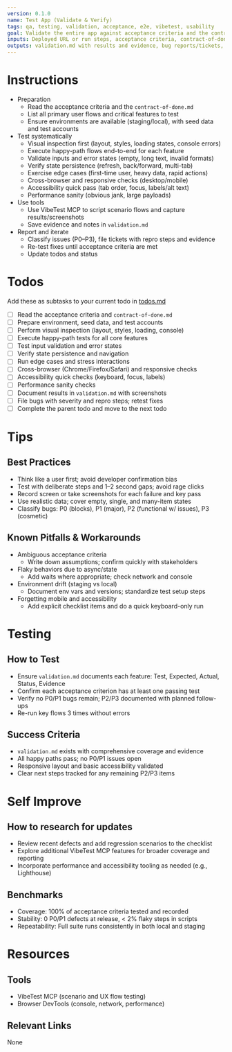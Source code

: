 ```yaml
---
version: 0.1.0
name: Test App (Validate & Verify)
tags: qa, testing, validation, acceptance, e2e, vibetest, usability
goal: Validate the entire app against acceptance criteria and the contract-of-done; document findings and file issues
inputs: Deployed URL or run steps, acceptance criteria, contract-of-done.md, test accounts/data, environments
outputs: validation.md with results and evidence, bug reports/tickets, updated todos and release readiness status
---
```


# Instructions
- Preparation
  - Read the acceptance criteria and the `contract-of-done.md`
  - List all primary user flows and critical features to test
  - Ensure environments are available (staging/local), with seed data and test accounts
- Test systematically
  - Visual inspection first (layout, styles, loading states, console errors)
  - Execute happy-path flows end-to-end for each feature
  - Validate inputs and error states (empty, long text, invalid formats)
  - Verify state persistence (refresh, back/forward, multi-tab)
  - Exercise edge cases (first-time user, heavy data, rapid actions)
  - Cross-browser and responsive checks (desktop/mobile)
  - Accessibility quick pass (tab order, focus, labels/alt text)
  - Performance sanity (obvious jank, large payloads)
- Use tools
  - Use VibeTest MCP to script scenario flows and capture results/screenshots
  - Save evidence and notes in `validation.md`
- Report and iterate
  - Classify issues (P0–P3), file tickets with repro steps and evidence
  - Re-test fixes until acceptance criteria are met
  - Update todos and status

# Todos
Add these as subtasks to your current todo in [todos.md](memory/current-tasks/task-[id]/todos.md)  
- [ ] Read the acceptance criteria and `contract-of-done.md`
- [ ] Prepare environment, seed data, and test accounts
- [ ] Perform visual inspection (layout, styles, loading, console)
- [ ] Execute happy-path tests for all core features
- [ ] Test input validation and error states
- [ ] Verify state persistence and navigation
- [ ] Run edge cases and stress interactions
- [ ] Cross-browser (Chrome/Firefox/Safari) and responsive checks
- [ ] Accessibility quick checks (keyboard, focus, labels)
- [ ] Performance sanity checks
- [ ] Document results in `validation.md` with screenshots
- [ ] File bugs with severity and repro steps; retest fixes
- [ ] Complete the parent todo and move to the next todo 

# Tips
## Best Practices
- Think like a user first; avoid developer confirmation bias
- Test with deliberate steps and 1–2 second gaps; avoid rage clicks
- Record screen or take screenshots for each failure and key pass
- Use realistic data; cover empty, single, and many-item states
- Classify bugs: P0 (blocks), P1 (major), P2 (functional w/ issues), P3 (cosmetic)

## Known Pitfalls & Workarounds
- Ambiguous acceptance criteria
  - Write down assumptions; confirm quickly with stakeholders
- Flaky behaviors due to async/state
  - Add waits where appropriate; check network and console
- Environment drift (staging vs local)
  - Document env vars and versions; standardize test setup steps
- Forgetting mobile and accessibility
  - Add explicit checklist items and do a quick keyboard-only run

# Testing
## How to Test
- Ensure `validation.md` documents each feature: Test, Expected, Actual, Status, Evidence
- Confirm each acceptance criterion has at least one passing test
- Verify no P0/P1 bugs remain; P2/P3 documented with planned follow-ups
- Re-run key flows 3 times without errors

## Success Criteria
- `validation.md` exists with comprehensive coverage and evidence
- All happy paths pass; no P0/P1 issues open
- Responsive layout and basic accessibility validated
- Clear next steps tracked for any remaining P2/P3 items

# Self Improve
## How to research for updates
- Review recent defects and add regression scenarios to the checklist
- Explore additional VibeTest MCP features for broader coverage and reporting
- Incorporate performance and accessibility tooling as needed (e.g., Lighthouse)

## Benchmarks
- Coverage: 100% of acceptance criteria tested and recorded
- Stability: 0 P0/P1 defects at release, < 2% flaky steps in scripts
- Repeatability: Full suite runs consistently in both local and staging

# Resources
## Tools
- VibeTest MCP (scenario and UX flow testing)
- Browser DevTools (console, network, performance)

## Relevant Links
None
